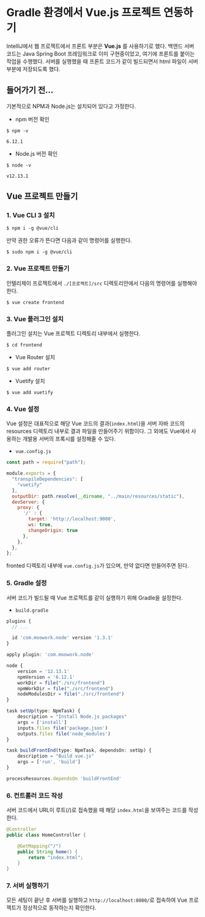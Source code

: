 # Gradle 환경에서 Vue.js 프로젝트 연동하기
IntelliJ에서 웹 프로젝트에서 프론트 부분은 **Vue.js** 를 사용하기로 했다. 백앤드 서버 코드는 Java Spring Boot 프레임워크로 이미 구현중이었고, 여기에 프론트를 붙이는 작업을 수행했다. 서버를 실행했을 때 프론트 코드가 같이 빌드되면서 html 파일이 서버 부분에 저장되도록 했다.

## 들어가기 전...
기본적으로 NPM과 Node.js는 설치되어 있다고 가정한다.

- npm 버전 확인

```
$ npm -v
```

```
6.12.1
```

- Node.js 버전 확인

```
$ node -v
```

```
v12.13.1
```

## Vue 프로젝트 만들기

### 1. Vue CLI 3 설치

```
$ npm i -g @vue/cli
```

만약 권한 오류가 뜬다면 다음과 같이 명령어를 실행한다.

```
$ sudo npm i -g @vue/cli
```

### 2. Vue 프로젝트 만들기
인텔리제이 프로젝트에서 `./[프로젝트]/src` 디렉토리안에서 다음의 명령어를 실행해야 한다.

```
$ vue create frontend
```

### 3. Vue 플러그인 설치
플러그인 설치는 Vue 프로젝트 디렉토리 내부에서 실행한다.

```
$ cd frontend
```

- Vue Router 설치

```
$ vue add router
```

- Vuetify 설치

```
$ vue add vuetify
```

### 4. Vue 설정
Vue 설정은 대표적으로 해당 Vue 코드의 결과(`index.html`)을 서버 자바 코드의 resources 디렉토리 내부로 결과 파일을 만들어주기 위함이다. 그 외에도 Vue에서 사용하는 개발용 서버의 프록시를 설정해줄 수 있다.

- `vue.config.js`

```js
const path = require("path");

module.exports = {
  "transpileDependencies": [
    "vuetify"
  ],
  outputDir: path.resolve(__dirname, "../main/resources/static"),
  devServer: {
    proxy: {
      '/' : {
        target: 'http://localhost:9000',
        ws: true,
        changeOrigin: true
      },
    },
  },
};
```

fronted 디렉토리 내부에 `vue.config.js`가 있으며, 만약 없다면 만들어주면 된다.

### 5. Gradle 설정
서버 코드가 빌드될 때 Vue 프로젝트를 같이 실행하기 위해 Gradle을 설정한다.

- `build.gradle`

```js
plugins {
  // ...

  id 'com.moowork.node' version '1.3.1'
}

apply plugin: 'com.moowork.node'

node {
    version = '12.13.1'
    npmVersion = '6.12.1'
    workDir = file("./src/frontend")
    npmWorkDir = file("./src/frontend")
    nodeModulesDir = file("./src/frontend")
}

task setUp(type: NpmTask) {
    description = "Install Node.js packages"
    args = ['install']
    inputs.files file('package.json')
    outputs.files file('node_modules')
}

task buildFrontEnd(type: NpmTask, dependsOn: setUp) {
    description = "Build vue.js"
    args = ['run', 'build']
}

processResources.dependsOn 'buildFrontEnd'
```

### 6. 컨트롤러 코드 작성
서버 코드에서 URL이 루트(/)로 접속했을 때 해당 `index.html`을 보여주는 코드를 작성한다.

```java
@Controller
public class HomeController {

    @GetMapping("/")
    public String home() {
        return "index.html";
    }
}
```

### 7. 서버 실행하기
모든 세팅이 끝난 후 서버를 실행하고 `http://localhost:8080/`로 접속하여 Vue 프로젝트가 정상적으로 동작하는지 확인한다.
